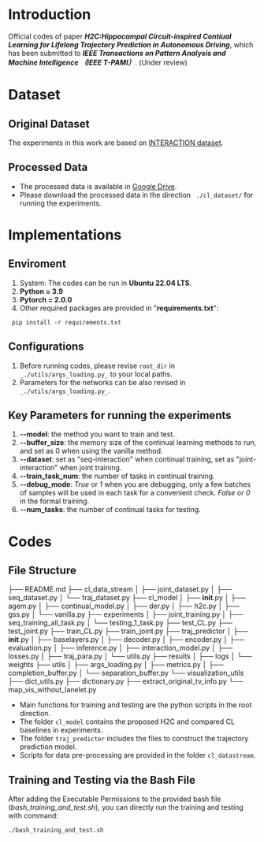 
# Introduction
Official codes of paper **_H2C:Hippocampal Circuit-inspired Contiual Learning for Lifelong Trajectory Prediction in Autonomous Driving_**, which has been submitted to **_IEEE Transactions on Pattern Analysis and Machine Intelligence （IEEE T-PAMI）_**. (Under review)

# Dataset
## Original Dataset
The experiments in this work are based on [INTERACTION dataset](https://interaction-dataset.com/).
## Processed Data
- The processed data is available in [Google Drive](https://drive.google.com/drive/folders/1roEeNQJFz777DbPEMf21R3j2BQdRKecp?usp=drive_link).
- Please download the processed data in the direction ``` ./cl_dataset/``` for running the experiments.

# Implementations
## Enviroment
1. System: The codes can be run in **Ubuntu 22.04 LTS**.
2. **Python = 3.9**
3. **Pytorch = 2.0.0**
4. Other required packages are provided in "**requirements.txt**":
```
 pip install -r requirements.txt
```
## Configurations
1. Before running codes, please revise ```root_dir``` in ```_./utils/args_loading.py_``` to your local paths.
2. Parameters for the networks can be also revised in ```_./utils/args_loading.py_```.


## Key Parameters for running the experiments
1. **--model**: the method you want to train and test. 
2. **--buffer_size**: the memory size of the continual learning methods to run, and set as 0 when using the vanilla method.
3. **--dataset**: set as "seq-interaction" when continual training, set as "joint-interaction" when joint training.
4. **--train_task_num**: the number of tasks in continual training.
5. **--debug_mode**: _True_ or _1_ when you are debugging, only a few batches of samples will be used in each task for a convenient check. _False_ or _0_ in the formal training.  
6. **--num_tasks**: the number of continual tasks for testing.


# Codes
## File Structure
├── README.md
├── cl_data_stream
│   ├── joint_dataset.py
│   ├── seq_dataset.py
│   └── traj_dataset.py
├── cl_model
│   ├── __init__.py
│   ├── agem.py
│   ├── continual_model.py
│   ├── der.py
│   ├── h2c.py
│   ├── gss.py
│   └── vanilla.py
├── experiments
│   ├── joint_training.py
│   ├── seq_training_all_task.py
│   └── testing_1_task.py
├── test_CL.py
├── test_joint.py
├── train_CL.py
├── train_joint.py
├── traj_predictor
│   ├── __init__.py
│   ├── baselayers.py
│   ├── decoder.py
│   ├── encoder.py
│   ├── evaluation.py
│   ├── inference.py
│   ├── interaction_model.py
│   ├── losses.py
│   ├── traj_para.py
│   └── utils.py
├── results
│   ├── logs
│   └── weights
├── utils
│   ├── args_loading.py
│   ├── metrics.py
│   ├── completion_buffer.py
│   └── separation_buffer.py
└── visualization_utils
    ├── dict_utils.py
    ├── dictionary.py
    ├── extract_original_tv_info.py
    └── map_vis_without_lanelet.py
    
- Main functions for training and testing are the python scripts in the root direction.
- The folder ```cl_model``` contains the proposed H2C and compared CL baselines in experiments.
- The folder ```traj_predictor``` includes the files to construct the trajectory prediction model.
- Scripts for data pre-processing are provided in the folder ```cl_datastream```.

## Training and Testing via the Bash File
After adding the Executable Permissions to the provided bash file (_bash_training_and_test.sh_), you can directly run the training and testing with command:
```
./bash_training_and_test.sh
```
